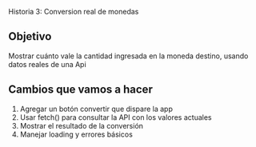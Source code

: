 Historia 3: Conversion real de monedas

## Objetivo 
Mostrar cuánto vale la cantidad ingresada en la moneda destino, usando datos reales de una Api

## Cambios que vamos a hacer
1) Agregar un botón convertir que dispare la app
2) Usar fetch() para consultar la API con los valores actuales
3) Mostrar el resultado de la conversión
4) Manejar loading y errores básicos 